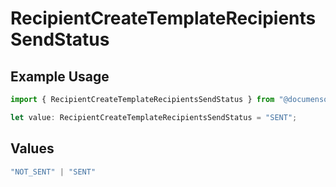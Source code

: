 # RecipientCreateTemplateRecipientsSendStatus

## Example Usage

```typescript
import { RecipientCreateTemplateRecipientsSendStatus } from "@documenso/sdk-typescript/models/operations";

let value: RecipientCreateTemplateRecipientsSendStatus = "SENT";
```

## Values

```typescript
"NOT_SENT" | "SENT"
```